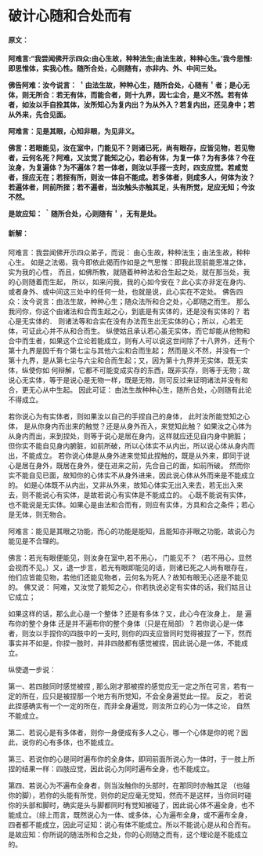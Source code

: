 # 破计心随和合处而有

#### 原文：

**阿难言:“我尝闻佛开示四众:由心生故，种种法生;由法生故，种种心生。’我今思惟:即思惟体，实我心性。随所合处，心则随有，亦非内、外、中间三处。**

**佛告阿难：汝今说言： ＇由法生故，种种心生，随所合处，心随有＇者；是心无体，则无所合：若无有体，而能合者，则十九界，因七尘合，是义不然。若有体者，如汝以手自拴其体，汝所知心为复内出？为从外入？若复内出，还见身中；若从外来，先合见面。**

**阿难言：见是其眼，心知非眼，为见非义。**

**佛言：若眼能见，汝在室中，门能见不？则诸已死，尚有眼存，应皆见物，若见物者，云何名死？阿难，又汝觉了能知之心，若必有体，为复一体？为有多体？今在汝身，为复遍体？为不遍体？若一体者，则汝以手挃一支时，四支应觉。若咸觉者，挃应无在；若挃有所，则汝一体自不能成。若多体者，则成多人，何体为汝？若遍体者，同前所挃；若不遍者，当汝触头亦触其足，头有所觉，足应无知；今汝不然。**

**是故应知： ｀随所合处，心则随有＇，无有是处。**

#### 新解：

阿难言：我尝闻佛开示四众弟子，而说： 由心生故，种种法生；由法生故，种种心生。
如是之法偈，我今即依此偈而作如是之气思惟：即我此现前能思准之体，实为我的心性，
而且，如佛所教，就随着种种法和合生起之处，就在那当处，我的心则随着而生起，
所以，如来问我，我的心如今安在？此心实亦非定在身内、或者身外、或中间这三处中的任何一处，也就是说，此心实在不定处。
佛告四众：汝今说言：由法生故，种种心生；随众法所和合之处，心即随之而生。
那么我问你，你这个由诸法和合而生起之心，到底是有实体的，还是没有实体的？
若心是无实体的． 则诸法等和合实在没有办法而生出无实体的心；所以，心若无体，可证此心并不从和合而生。
纵使姑且承认若心虽无实体，而它却能从他物和合中而生者，如果这个立论若能成立，则有人可以说这世间除了十八界外，还有个第十九界是因千有个第七尘与其他六尘和合而生起；
然而是义不然，并没有一个第十九界，是从第七尘与六尘和合而生起；又，因为第十九界并无实体，既无实体，纵使你如
何辩解，它都不可能变成实存的东西，既非实存，则等于无物；故说心无实体，等于是说心是无物一样，既是无物，则可反过来证明诸法并没有和合，更无心从中生起。
因此可证： 由法生故种种心生，随所合处，心则随有此论不得成立。

若你说心为有实体者，则如果汝以自己的手捏自己的身体，
此时汝所能觉知之心体， 是从你身内而出来的触觉？还是从身外而入，来觉知此触？
如果汝之心体为从身内而出，来到捏处，则等于说心是居在身内，这样就应还见自内身中腑脏；
但你实不能自见身内腑脏，如前所破，所以心体实不从内出，所以说心体从身内而出，不能成立。
若你说心体是从身外进来觉知此捏触的，既是从外来，即同于说心是居在身外，既居在身外，便在进来之前，先合自己的面，如前所破。
然而你实不能自见已面，故知你的心体实不从身外进来，因此说心体从外而来是不能成立的。
如是心体既不从内出，又非从外来，故知心体实无出入来去，若无出入来去，则不能说心有实体，是故若说心有实体是不能成立的。
心既不能说有实体，也不能说是无实体。如果心是由法和合而有，则应有实体，方具和合之条件；若心是无体，则无物合。

阿难言：能见是其眼之功能，而心的功能是能知，且能知亦非眼之功能，故说心为能见是不合理的。

佛言：若光有眼便能见，则汝身在室中,若不用心， 门能见不？（若不用心，显然会视而不见。）又，退一步言，若光有眼即能见的话，则诸已死之人尚有眼存在，他们应皆能见物，若他们还能见物者，云何名为死人？故知有眼无心还是不能见的。
佛又说： 阿难，又汝觉了能知之心，你若执说必定有实体的话，我们姑且让它成立；

如果这样的话，那么此心是一个整体？还是有多体？又，此心今在汝身上， 是
遍布你的整个身体 还是并不遍布你的整个身体（只是在局部） ?
若你说心是一体者，则汝以手捏你的四肢中的一支时, 则你的四支应皆同时觉得被捏了一下，然而事实并不如是，你捏一肢时，并非四肢都有感觉被捏，因此说心是一体，不能成立。

纵使退一步说：

第一、若四肢同时感觉被捏 , 那么刚才那被捏的感觉应无一定之所在可言，若有一定的所在，应只是被捏那一个地方有所觉知，不会全身遍觉此一捏。 反之， 若说此捏感确实有一个一定的所在，而非全身遍觉，则汝所立的心为一体之论， 自然不能成立。

第二、若说心是有多体者，则你一身便成有多人之心，哪一个心体是你的呢？因此，说你的心有多体，也不能成立。

第三、若说你的心是同时遍布你的全身体，即同前面所说心为一体时，于一肢上所捏的结果一样：四肢应觉，因此说心为同时遍布全身，也不能成立。

第四、若说心为不遍布全身者，则当汝触你的头部时，在那同时亦触其足 （也碰你的脚），若你的头能有所觉，则你的足应毫无觉知，然而不是这样，当你同时碰你的头部和脚时，确实是头与脚都同时有觉知被碰了，因此说心体不遍全身，也不能成立。（综上而言，既然说心为一体、或多体，心为遍布全身，或不遍布全身，四者都不能成立，因此可证知：说心有体不能成立。所以不能说心是从和合而有。
是故应知：你所说的随法所和合之处，你的心则随之而有，这个理论是不能成立的。
